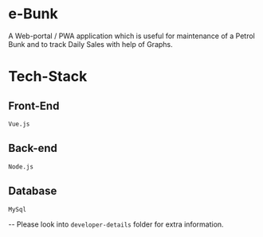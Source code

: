 # e-Bunk
A Web-portal / PWA application which is useful for maintenance of a Petrol Bunk and to track Daily Sales with help of Graphs.

# Tech-Stack
  ## Front-End
    Vue.js
  ## Back-end
    Node.js
  ## Database
    MySql


-- Please look into `developer-details` folder for extra information.
   
